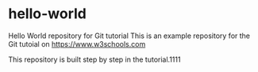 # hello-world

Hello World repository for Git tutorial
This is an example repository for the Git tutoial on https://www.w3schools.com

This repository is built step by step in the tutorial.1111
